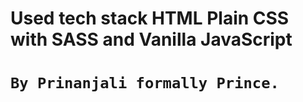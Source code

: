 # Used tech stack HTML Plain CSS with SASS and Vanilla JavaScript

# `By Prinanjali formally Prince.`